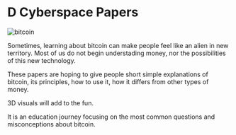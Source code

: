 # D Cyberspace Papers
![bitcoin](https://user-images.githubusercontent.com/103905410/168679471-86db9928-2c51-4f96-8eb1-56157cdfcbb3.png)

Sometimes, learning about bitcoin can make people feel like an alien in new territory. Most of us do not begin understading money, nor the possibilities of this new technology.

These papers are hoping to give people short simple explanations of bitcoin, its principles, how to use it, how it differs from other types of money.

3D visuals will add to the fun. 

It is an education journey focusing on the most common questions and misconceptions about bitcoin. 
